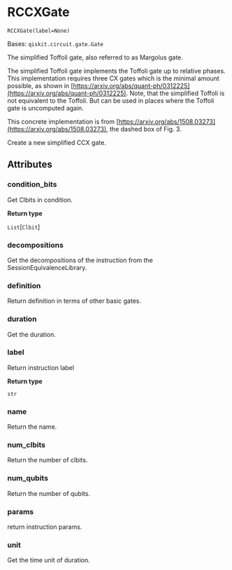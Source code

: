 # RCCXGate



`RCCXGate(label=None)`

Bases: `qiskit.circuit.gate.Gate`

The simplified Toffoli gate, also referred to as Margolus gate.

The simplified Toffoli gate implements the Toffoli gate up to relative phases. This implementation requires three CX gates which is the minimal amount possible, as shown in [https://arxiv.org/abs/quant-ph/0312225](https://arxiv.org/abs/quant-ph/0312225). Note, that the simplified Toffoli is not equivalent to the Toffoli. But can be used in places where the Toffoli gate is uncomputed again.

This concrete implementation is from [https://arxiv.org/abs/1508.03273](https://arxiv.org/abs/1508.03273), the dashed box of Fig. 3.

Create a new simplified CCX gate.

## Attributes



### condition\_bits

Get Clbits in condition.

**Return type**

`List`\[`Clbit`]



### decompositions

Get the decompositions of the instruction from the SessionEquivalenceLibrary.



### definition

Return definition in terms of other basic gates.



### duration

Get the duration.



### label

Return instruction label

**Return type**

`str`



### name

Return the name.



### num\_clbits

Return the number of clbits.



### num\_qubits

Return the number of qubits.



### params

return instruction params.



### unit

Get the time unit of duration.
